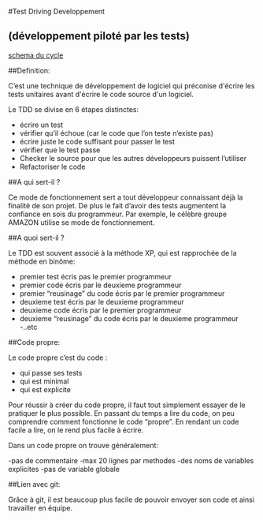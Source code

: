 #Test Driving Developpement <h2>(développement piloté par les tests)</h2>

[schema du cycle](http://www.elinext.com/images/articles/1330077259jpg)

##Definition:

 C’est une technique de développement de logiciel qui préconise d'écrire les tests unitaires avant d'écrire le code source d'un logiciel.
 
 <p>Le TDD se divise en 6 étapes distinctes:
 
- écrire un test
- vérifier qu’il échoue (car le code que l’on teste n’existe pas)
- écrire juste le code suffisant pour passer le test
- vérifier que le test passe
- Checker le source pour que les autres développeurs puissent l’utiliser
- Refactoriser le code</p>

##A qui sert-il ?

Ce mode de fonctionnement sert a tout développeur connaissant déjà la finalité de son projet. De plus le fait d’avoir des tests augmentent la confiance en sois du programmeur. Par exemple, le célèbre groupe AMAZON utilise se mode de fonctionnement.

##A quoi sert-il ?

Le TDD est souvent associé à la méthode XP, qui est rapprochée de la méthode en binôme:

- premier test écris pas le premier programmeur
- premier code écris par le deuxieme programmeur
- premier “reusinage” du code écris par le premier programmeur
- deuxieme test écris par le deuxieme programmeur
- deuxieme code écris par le premier programmeur
- deuxieme “reusinage” du code écris par le deuxieme programmeur
-..etc

##Code propre:
	
<p>Le code propre c’est du code :

- qui passe ses tests
- qui est minimal
- qui est explicite

Pour réussir à créer du code propre, il faut tout simplement essayer de le pratiquer le plus possible. En passant du temps a lire du code, on peu comprendre comment fonctionne le code “propre”. En rendant un code facile a lire, on le rend plus facile à écrire.</p>

Dans un code propre on trouve généralement:

-pas de commentaire
-max 20 lignes par methodes
-des noms de variables explicites
-pas de variable globale

##Lien avec git:

Grâce à git, il est beaucoup plus facile de pouvoir envoyer son code et ainsi  travailler en équipe. 

